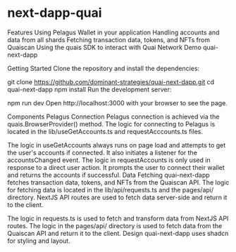 # next-dapp-quai

Features
Using Pelagus Wallet in your application
Handling accounts and data from all shards
Fetching transaction data, tokens, and NFTs from Quaiscan
Using the quais SDK to interact with Quai Network
Demo
quai-next-dapp

Getting Started
Clone the repository and install the dependencies:

git clone https://github.com/dominant-strategies/quai-next-dapp.git
cd quai-next-dapp
npm install
Run the development server:

npm run dev
Open http://localhost:3000 with your browser to see the page.

Components
Pelagus Connection
Pelagus connection is achieved via the quais.BrowserProvider() method. The logic for connecting to Pelagus is located in the lib/useGetAccounts.ts and requestAcccounts.ts files.

The logic in useGetAccounts always runs on page load and attempts to get the user's accounts if connected. It also initiates a listener for the accountsChanged event.
The logic in requestAccounts is only used in response to a direct user action. It prompts the user to connect their wallet and returns the accounts if successful.
Data Fetching
quai-next-dapp fetches transaction data, tokens, and NFTs from the Quaiscan API. The logic for fetching data is located in the lib/api/requests.ts and the pages/api/ directory. NextJS API routes are used to fetch data server-side and return it to the client.

The logic in requests.ts is used to fetch and transform data from NextJS API routes.
The logic in the pages/api/ directory is used to fetch data from the Quaiscan API and return it to the client.
Design
quai-next-dapp uses shadcn for styling and layout.
